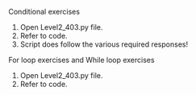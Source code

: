 Conditional exercises
1. Open Level2_403.py file. 
2. Refer to code.
3. Script does follow the various required responses!

For loop exercises and While loop exercises
1. Open Level2_403.py file.
2. Refer to code.
